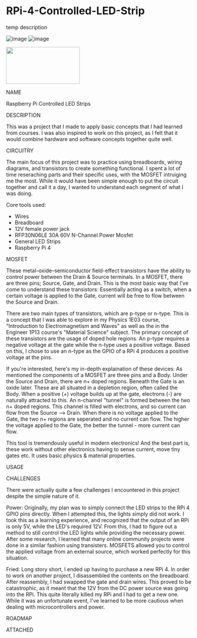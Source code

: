 # RPi-4-Controlled-LED-Strip
temp description

![image](https://user-images.githubusercontent.com/74937113/127747990-f5af8919-117f-45d0-a010-d92b1c852c86.png)
![image](https://user-images.githubusercontent.com/74937113/127747995-ac070880-3bbf-44c6-96cb-2ae1cb0dcf19.png)


<img src= "https://user-images.githubusercontent.com/74937113/127747984-0e311f78-2eeb-4e58-b2d7-6c08996a7809.png" width="200" height="100">


NAME

Raspberry Pi Controlled LED Strips

DESCRIPTION

This was a project that I made to apply basic concepts that I had learned from courses. I was also inspired to work on this project, as I felt that it would combine hardware and software concepts together quite well. 

CIRCUITRY

The main focus of this project was to practice using breadboards, wiring diagrams, and transistors to create something functional. I spent a lot of time reseraching parts and their specific uses, with the MOSFET intruiging me the most. While it would have been simple enough to put the circuit together and call it a day, I wanted to understand each segment of what I was doing.

Core tools used:
- Wires
- Breadboard
- 12V female power jack
- RFP30N06LE 30A 60V N-Channel Power Mosfet 
- General LED Strips
- Raspberry Pi 4

MOSFET

These metal–oxide–semiconductor field-effect transistors have the ability to control power between the Drain & Source terminals. In a MOSFET, there are three pins;  Source, Gate, and Drain. This is the most basic way that I've come to understand these transistors: Essentially acting as a switch, when a certain voltage is applied to the Gate, current will be free to flow between the Source and Drain.

There are two main types of transistors, which are p-type or n-type. This is a concept that I was able to explore in my Physics 1E03 course, 	
"Introduction to Electromagnetism and Waves" as well as the in the Engineer 1P13 course's "Material Science" subject. The primary concept of these transistors are the usage of doped hole regions. An p-type requires a negative voltage at the gate while the n-type uses a positive voltage. Based on this, I chose to use an n-type as the GPIO of a RPi 4 produces a positive voltage at the pins.

If you're interested, here's my in-depth explaination of these devices:
As mentioned the components of a MOSFET are three pins and a Body. Under the Source and Drain, there are n+ doped regions. Beneath the Gate is an oxide later. These are all situated in a depletion region, often called the Body.
When a positive (+) voltage builds up at the gate, electrons (-) are naturally attracted to this. An n-channel "tunnel" is formed between the two n+ doped regions. This channel is filled with electrons, and so current can flow from the Source --> Drain. 
When there is no voltage applied to the Gate, the two n+ regions are seperated and no current can flow. The higher the voltage applied to the Gate, the better the tunnel - more current can flow.

This tool is tremendously useful in modern electronics! And the best part is, these work without other electronics having to sense current, move tiny gates etc. It uses basic physics & material properties.

USAGE


CHALLENGES

There were actually quite a few challenges I encountered in this project despite the simple nature of it. 

Power: 
Originally, my plan was to simply connect the LED strips to the RPi 4 GPIO pins directly. When I attempted this, the lights simply did not work. I took this as a learning experience, and recognized that the output of an RPi is only 5V, while the LED's required 12V. From this, I had to figure out a method to still control the LED lights while providing the necessary power. After some research, I learned that many online community projects were done in a similar fashion using transisters. MOSFETS allowed you to control the applied voltage from an external source, which worked perfectly for this situation.

Fried:
Long story short, I ended up having to purchase a new RPi 4. In order to work on another project, I disassembled the contents on the breadboard. After reassembly, I had swapped the gate and drain wires. This proved to be catastrophic, as it meant that the 12V from the DC power source was going into the RPi. This quite literally killed my RPi and I had to get a new one.
While it was an unfortunate event, I've learned to be more cautious when dealing with microcontrollers and power. 

ROADMAP


ATTACHED

